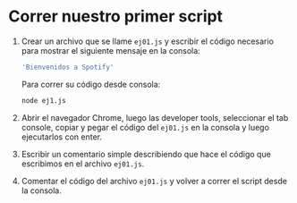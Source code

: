 # Correr nuestro primer script

1. Crear un archivo que se llame `ej01.js` y escribir el código necesario para mostrar el siguiente mensaje en la consola:

    ```bash
    'Bienvenidos a Spotify'
    ```

    Para correr su código desde consola:

    ```bash
    node ej1.js
    ```

1. Abrir el navegador Chrome, luego las developer tools, seleccionar el tab console, copiar y pegar el código del `ej01.js` en la consola y luego ejecutarlos con enter.

1. Escribir un comentario simple describiendo que hace el código que escribimos en el archivo `ej01.js`.

1. Comentar el código del archivo `ej01.js` y volver a correr el script desde la consola.
